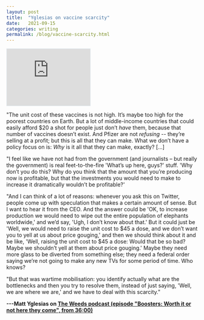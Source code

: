 ```yaml
---
layout: post
title:  "Yglesias on vaccine scarcity"
date:   2021-09-15
categories: writing
permalink: /blog/vaccine-scarcity.html
---
```


<iframe style="border: solid 1px #e4edf2;" src="https://www.stitcher.com/embed/73953/86322642" width="220" height="150" frameborder="0" scrolling="no"></iframe>

"The unit cost of these vaccines is not high. It’s maybe too high for the poorest countries on Earth. But a lot of middle-income countries that could easily afford \$20 a shot for people just don’t _have_ them, because that number of vaccines doesn’t exist. And Pfizer are not _refusing_ -- they’re selling at a profit; but this is all that they can make. What we don’t have a policy focus on is: _Why_ is it all that they can make, exactly? […]

"I feel like we have not had from the government (and journalists – but really the government) is real feet-to-the-fire 'What’s up here, guys?' stuff. 'Why don’t you do this? Why do you think that the amount that you’re producing now is profitable, but that the investments you would need to make to increase it dramatically wouldn’t be profitable?'

"And I can think of a lot of reasons: whenever you ask this on Twitter, people come up with speculation that makes a certain amount of sense. But I want to hear it from the CEO. And the answer could be 'OK, to increase production we would need to wipe out the entire population of elephants worldwide,' and we’d say, 'Ugh, I don’t know about that.' But it could just be 'Well, we would need to raise the unit cost to \$45 a dose, and we don’t want you to yell at us about price gouging,' and then we should think about it and be like, 'Well, raising the unit cost to \$45 a dose: Would that be so bad? Maybe we shouldn’t yell at them about price gouging.' Maybe they need more glass to be diverted from something else; they need a federal order saying we’re not going to make any new TVs for some period of time. Who knows?

"But that was wartime mobilisation: you identify actually what are the bottlenecks and then you try to resolve them, instead of just saying, 'Well, we are where we are,' and we have to deal with this scarcity."

**---Matt Yglesias on [The Weeds podcast (episode "Boosters: Worth it or not here they come", from 36:00)](https://player.fm/series/the-weeds/boosters-worth-it-or-not-here-they-come?t=2160)**